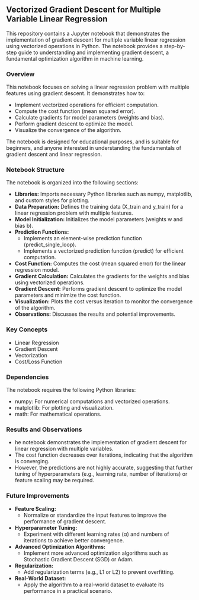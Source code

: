 ## Vectorized Gradient Descent for Multiple Variable Linear Regression
This repository contains a Jupyter notebook that demonstrates the implementation of gradient descent for multiple variable linear regression using vectorized operations in Python. The notebook provides a step-by-step guide to understanding and implementing gradient descent, a fundamental optimization algorithm in machine learning.
### Overview
This notebook focuses on solving a linear regression problem with multiple features using gradient descent. It demonstrates how to:
- Implement vectorized operations for efficient computation.
- Compute the cost function (mean squared error).
- Calculate gradients for model parameters (weights and bias).
- Perform gradient descent to optimize the model.
- Visualize the convergence of the algorithm.  

The notebook is designed for educational purposes, and is suitable for beginners, and anyone interested in understanding the fundamentals of gradient descent and linear regression.
### Notebook Structure
The notebook is organized into the following sections:
- **Libraries:** Imports necessary Python libraries such as numpy, matplotlib, and custom styles for plotting.
- **Data Preparation:** Defines the training data (X_train and y_train) for a linear regression problem with multiple features.
- **Model Initialization:** Initializes the model parameters (weights w and bias b).
- **Prediction Functions:**
    - Implements an element-wise prediction function (predict_single_loop).
    - Implements a vectorized prediction function (predict) for efficient computation.
- **Cost Function:** Computes the cost (mean squared error) for the linear regression model.
- **Gradient Calculation:** Calculates the gradients for the weights and bias using vectorized operations.
- **Gradient Descent:** Performs gradient descent to optimize the model parameters and minimize the cost function.
- **Visualization:** Plots the cost versus iteration to monitor the convergence of the algorithm.
- **Observations:** Discusses the results and potential improvements.
### Key Concepts
- Linear Regression
- Gradient Descent
- Vectorization
- Cost/Loss Function
### Dependencies
The notebook requires the following Python libraries:
- numpy: For numerical computations and vectorized operations.
- matplotlib: For plotting and visualization.
- math: For mathematical operations.
### Results and Observations
- he notebook demonstrates the implementation of gradient descent for linear regression with multiple variables.
- The cost function decreases over iterations, indicating that the algorithm is converging.
- However, the predictions are not highly accurate, suggesting that further tuning of hyperparameters (e.g., learning rate, number of iterations) or feature scaling may be required.
### Future Improvements
- **Feature Scaling:**
    - Normalize or standardize the input features to improve the performance of gradient descent.
- **Hyperparameter Tuning:**
    - Experiment with different learning rates (α) and numbers of iterations to achieve better convergence.
- **Advanced Optimization Algorithms:**
    - Implement more advanced optimization algorithms such as Stochastic Gradient Descent (SGD) or Adam.
- **Regularization:**
    - Add regularization terms (e.g., L1 or L2) to prevent overfitting.
- **Real-World Dataset:**
    - Apply the algorithm to a real-world dataset to evaluate its performance in a practical scenario.
